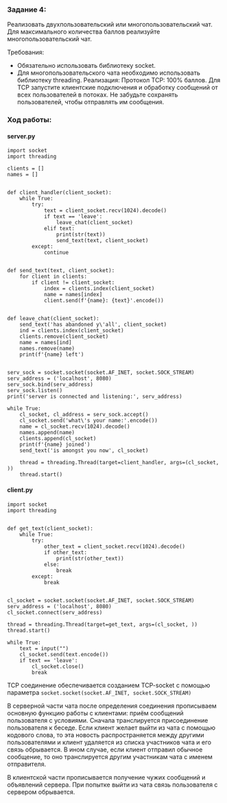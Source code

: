 ### Задание 4:

Реализовать двухпользовательский или многопользовательский чат. Для максимального количества баллов реализуйте многопользовательский чат.

Требования:

- Обязательно использовать библиотеку socket.
- Для многопользовательского чата необходимо использовать библиотеку threading.
Реализация:
Протокол TCP: 100% баллов.
Для TCP запустите клиентские подключения и обработку сообщений от всех пользователей в потоках. Не забудьте сохранять пользователей, чтобы отправлять им сообщения.

### Ход работы:

#### server.py

```
import socket
import threading

clients = []
names = []


def client_handler(client_socket):
    while True:
        try:
            text = client_socket.recv(1024).decode()
            if text == 'leave':
                leave_chat(client_socket)
            elif text:
                print(str(text))
                send_text(text, client_socket)
        except:
            continue


def send_text(text, client_socket):
    for client in clients:
        if client != client_socket:
            index = clients.index(client_socket)
            name = names[index]
            client.send(f'{name}: {text}'.encode())


def leave_chat(client_socket):
    send_text('has abandoned y\'all', client_socket)
    ind = clients.index(client_socket)
    clients.remove(client_socket)
    name = names[ind]
    names.remove(name)
    print(f'{name} left')


serv_sock = socket.socket(socket.AF_INET, socket.SOCK_STREAM)
serv_address = ('localhost', 8080)
serv_sock.bind(serv_address)
serv_sock.listen()
print('server is connected and listening:', serv_address)

while True:
    cl_socket, cl_address = serv_sock.accept()
    cl_socket.send('what\'s your name:'.encode())
    name = cl_socket.recv(1024).decode()
    names.append(name)
    clients.append(cl_socket)
    print(f'{name} joined')
    send_text('is amongst you now', cl_socket)

    thread = threading.Thread(target=client_handler, args=(cl_socket, ))
    thread.start()
```


#### client.py

```
import socket
import threading


def get_text(client_socket):
    while True:
        try:
            other_text = client_socket.recv(1024).decode()
            if other_text:
                print(str(other_text))
            else:
                break
        except:
            break


cl_socket = socket.socket(socket.AF_INET, socket.SOCK_STREAM)
serv_address = ('localhost', 8080)
cl_socket.connect(serv_address)

thread = threading.Thread(target=get_text, args=(cl_socket, ))
thread.start()

while True:
    text = input("")
    cl_socket.send(text.encode())
    if text == 'leave':
        cl_socket.close()
        break

```

TCP соединение обеспечивается созданием TCP-socket с помощью параметра `socket.socket(socket.AF_INET, socket.SOCK_STREAM)`

В серверной части чата после определения соединения прописываем основную функцию работы с 
клиентами: приём сообщений пользователя с условиями. Сначала транслируется присоединение 
пользователя к беседе. Если клиент желает выйти из чата с помощью 
кодового слова, то эта новость распространяется между другими пользователями и клиент удаляется 
из списка участников чата и его связь обрывается. В ином случае, если клиент отправил обычное 
сообщение, то оно транслируется другим участникам чата с именем отправителя.

В клиентской части прописывается получение чужих сообщений и объявлений сервера. При попытке 
выйти из чата связь пользователя с сервером обрывается.